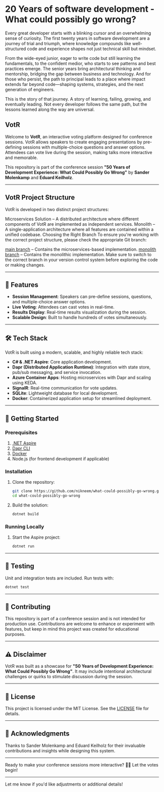 # 20 Years of software development - What could possibly go wrong?

Every great developer starts with a blinking cursor and an overwhelming sense of curiosity. The first twenty years in software development are a journey of trial and triumph, where knowledge compounds like well-structured code and experience shapes not just technical skill but mindset.

From the wide-eyed junior, eager to write code but still learning the fundamentals, to the confident medior, who starts to see patterns and best practices emerge. The senior years bring architectural thinking and mentorship, bridging the gap between business and technology. And for those who persist, the path to principal leads to a place where impact extends far beyond code—shaping systems, strategies, and the next generation of engineers.

This is the story of that journey. A story of learning, failing, growing, and eventually leading. Not every developer follows the same path, but the lessons learned along the way are universal.

## VotR

Welcome to **VotR**, an interactive voting platform designed for conference sessions. VotR allows speakers to create engaging presentations by pre-defining sessions with multiple-choice questions and answer options. Attendees can vote live during the session, making talks more interactive and memorable.

This repository is part of the conference session **"50 Years of Development Experience: What Could Possibly Go Wrong"** by **Sander Molenkamp** and **Eduard Keilholz**.

---

## VotR Project Structure

VotR is developed in two distinct project structures:

Microservices Solution – A distributed architecture where different components of VotR are implemented as independent services.
Monolith – A single-application architecture where all features are contained within a unified codebase.
Choosing the Right Branch
To ensure you're working with the correct project structure, please check the appropriate Git branch:

[main branch](https://github.com/nikneem/what-could-possibly-go-wrong) – Contains the microservices-based implementation.
[monolith branch](https://github.com/nikneem/what-could-possibly-go-wrong/tree/modular-monolith) – Contains the monolithic implementation.
Make sure to switch to the correct branch in your version control system before exploring the code or making changes.

---

## 🎯 Features

- **Session Management**: Speakers can pre-define sessions, questions, and multiple-choice answer options.
- **Live Voting**: Attendees can cast votes in real-time.
- **Results Display**: Real-time results visualization during the session.
- **Scalable Design**: Built to handle hundreds of votes simultaneously.

---

## 🛠️ Tech Stack

VotR is built using a modern, scalable, and highly reliable tech stack:

- **C# & .NET Aspire**: Core application development.
- **Dapr (Distributed Application Runtime)**: Integration with state store, pub/sub messaging, and service invocation.
- **Azure Container Apps**: Hosting microservices with Dapr and scaling using KEDA.
- **SignalR**: Real-time communication for vote updates.
- **SQLite**: Lightweight database for local development.
- **Docker**: Containerized application setup for streamlined deployment.

---

## 🚀 Getting Started

### Prerequisites

1. [.NET Aspire](https://dotnet.microsoft.com/)
2. [Dapr CLI](https://docs.dapr.io/getting-started/install-dapr-cli/)
3. [Docker](https://www.docker.com/)
4. Node.js (for frontend development if applicable)

### Installation

1. Clone the repository:
   ```bash
   git clone https://github.com/nikneem/what-could-possibly-go-wrong.git
   cd what-could-possibly-go-wrong
   ```
2. Build the solution:
   ```bash
   dotnet build
   ```

### Running Locally

1. Start the Aspire project:
   ```bash
   dotnet run
   ```

---

## 🧪 Testing

Unit and integration tests are included. Run tests with:

```bash
dotnet test
```

---

## 🤝 Contributing

This repository is part of a conference session and is not intended for production use. Contributions are welcome to enhance or experiment with features, but keep in mind this project was created for educational purposes.

---

## ⚠️ Disclaimer

VotR was built as a showcase for **"50 Years of Development Experience: What Could Possibly Go Wrong"**. It may include intentional architectural challenges or quirks to stimulate discussion during the session.

---

## 📝 License

This project is licensed under the MIT License. See the [LICENSE](LICENSE) file for details.

---

## 🙌 Acknowledgments

Thanks to Sander Molenkamp and Eduard Keilholz for their invaluable contributions and insights while designing this system.

---

Ready to make your conference sessions more interactive? 🎤✨ Let the votes begin!

---

Let me know if you'd like adjustments or additional details!
